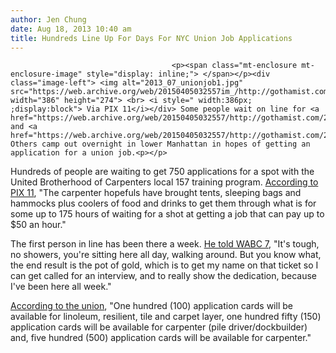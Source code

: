 ```yaml
---
author: Jen Chung
date: Aug 18, 2013 10:40 am
title: Hundreds Line Up For Days For NYC Union Job Applications
---
```


	
										<p><span class="mt-enclosure mt-enclosure-image" style="display: inline;"> </span></p><div class="image-left"> <img alt="2013_07_unionjob1.jpg" src="https://web.archive.org/web/20150405032557im_/http://gothamist.com/attachments/jen/2013_07_unionjob1.jpg" width="386" height="274"> <br> <i style=" width:386px; ;display:block"> Via PIX 11</i></div> Some people wait on line for <a href="https://web.archive.org/web/20150405032557/http://gothamist.com/2013/07/03/the_longest_ever_cronut_line_in_the.php">cronuts</a> and <a href="https://web.archive.org/web/20150405032557/http://gothamist.com/2013/08/17/ramen_burger_watch_2013.php">ramenburgers</a>. Others camp out overnight in lower Manhattan in hopes of getting an application for a union job.<p></p>

<p>Hundreds of people are waiting to get 750 applications for a spot with the United Brotherhood of Carpenters local 157 training program. <a href="https://web.archive.org/web/20150405032557/http://pix11.com/2013/08/17/hundreds-camp-out-for-days-for-chance-at-dream-job/#axzz2cKRHCVL0">According to PIX 11</a>, &quot;The carpenter hopefuls have brought tents, sleeping bags and hammocks plus coolers of food and drinks to get them through what is for some up to 175 hours of waiting for a shot at getting a job that can pay up to $50 an hour.&quot;</p>

<p>The first person in line has been there a week. <a href="https://web.archive.org/web/20150405032557/http://abclocal.go.com/wabc/story?section=news/local/new_york&amp;id=9210289">He told WABC 7</a>, &quot;It&apos;s tough, no showers, you&apos;re sitting here all day, walking around. But you know what, the end result is the pot of gold, which is to get my name on that ticket so I can get called for an interview, and to really show the dedication, because I&apos;ve been here all week.&quot;</p>

<p><a href="https://web.archive.org/web/20150405032557/http://nycdistrictcouncil.com/for-immediate-release-carpenters-recruit-apprentices.aspx">According to the union</a>, &quot;One hundred (100) application cards will be available for linoleum, resilient, tile and carpet layer, one hundred fifty (150) application cards will be available for carpenter (pile driver/dockbuilder) and, five hundred (500) application cards will be available for carpenter.&quot;</p>					
										
									
				